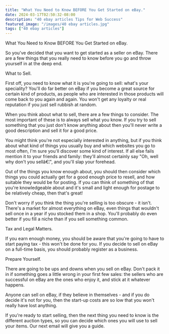 ```yaml
---
title: "What You Need to Know BEFORE You Get Started on eBay."
date: 2024-03-17T02:50:32-08:00
description: "40 ebay articles Tips for Web Success"
featured_image: "/images/40 ebay articles.jpg"
tags: ["40 ebay articles"]
---
```


What You Need to Know BEFORE You Get Started on eBay.

So you've decided that you want to get started as a seller on eBay. There are a few things that you really need to know before you go and throw yourself in at the deep end.

What to Sell.

First off, you need to know what it is you're going to sell: what's your speciality? You'll do far better on eBay if you become a great source for certain kind of products, as people who are interested in those products will come back to you again and again. You won't get any loyalty or real reputation if you just sell rubbish at random.

When you think about what to sell, there are a few things to consider. The most important of these is to always sell what you know. If you try to sell something that you just don't know anything about then you'll never write a good description and sell it for a good price. 

You might think you're not especially interested in anything, but if you think about what kind of things you usually buy and which websites you go to most often, I'm sure you'll discover some kind of interest. If all else fails mention it to your friends and family: they'll almost certainly say "Oh, well why don't you sellâ€¦", and you'll slap your forehead.

Out of the things you know enough about, you should then consider which things you could actually get for a good enough price to resell, and how suitable they would be for posting. If you can think of something of that you're knowledgeable about and it's small and light enough for postage to be relatively cheap, then that's great!

Don't worry if you think the thing you're selling is too obscure - it isn't. There's a market for almost everything on eBay, even things that wouldn't sell once in a year if you stocked them in a shop. You'll probably do even better if you fill a niche than if you sell something common.

Tax and Legal Matters.

If you earn enough money, you should be aware that you're going to have to start paying tax - this won't be done for you. If you decide to sell on eBay on a full-time basis, you should probably register as a business.

Prepare Yourself.

There are going to be ups and downs when you sell on eBay. Don't pack it in if something goes a little wrong in your first few sales: the sellers who are successful on eBay are the ones who enjoy it, and stick at it whatever happens. 

Anyone can sell on eBay, if they believe in themselves - and if you do decide it's not for you, then the start-up costs are so low that you won't really have lost anything.

If you're ready to start selling, then the next thing you need to know is the different auction types, so you can decide which ones you will use to sell your items. Our next email will give you a guide.
